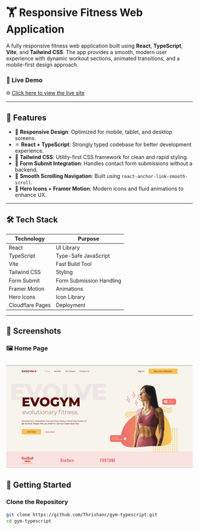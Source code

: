 # 🏋️ Responsive Fitness Web Application

A fully responsive fitness web application built using **React**, **TypeScript**, **Vite**, and **Tailwind CSS**. The app provides a smooth, modern user experience with dynamic workout sections, animated transitions, and a mobile-first design approach.

### 🔗 Live Demo
🌐 [Click here to view the live site](https://15b49710.gym-typescript-4ns.pages.dev/)

---

## 📌 Features

- 🔄 **Responsive Design**: Optimized for mobile, tablet, and desktop screens.
- ⚛️ **React + TypeScript**: Strongly typed codebase for better development experience.
- 🎨 **Tailwind CSS**: Utility-first CSS framework for clean and rapid styling.
- 📄 **Form Submit Integration**: Handles contact form submissions without a backend.
- 🧭 **Smooth Scrolling Navigation**: Built using `react-anchor-link-smooth-scroll`.
- 💬 **Hero Icons + Framer Motion**: Modern icons and fluid animations to enhance UX.

---

## 🛠 Tech Stack

| Technology       | Purpose                             |
|------------------|-------------------------------------|
| React            | UI Library                          |
| TypeScript       | Type-Safe JavaScript                |
| Vite             | Fast Build Tool                     |
| Tailwind CSS     | Styling                             |
| Form Submit      | Form Submission Handling            |
| Framer Motion    | Animations                          |
| Hero Icons       | Icon Library                        |
| Cloudflare Pages | Deployment                          |

---

## 📸 Screenshots

### 🖼 Home Page
![Home Page](./public/Screenshot%202025-05-19%20090433.png)
---

## 🚀 Getting Started

### Clone the Repository

```bash
git clone https://github.com/Thrishanc/gym-typescript.git
cd gym-typescript
